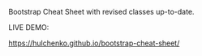 Bootstrap Cheat Sheet with revised classes up-to-date.

LIVE DEMO:

https://hulchenko.github.io/bootstrap-cheat-sheet/
